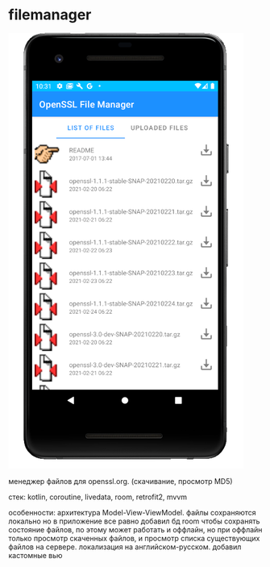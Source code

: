 # filemanager
![filemanager](https://github.com/ramilxyz/filemanager/blob/master/%D0%A1%D0%BD%D0%B8%D0%BC%D0%BE%D0%BA%20%D1%8D%D0%BA%D1%80%D0%B0%D0%BD%D0%B0_2021-02-26_22-31-49.png?raw=true)

менеджер файлов для openssl.org. (скачивание, просмотр MD5)

стек: kotlin, coroutine, livedata, room, retrofit2, mvvm

особенности: архитектура Model-View-ViewModel. 
файлы сохраняются локально но в приложение все равно добавил бд room чтобы сохранять состояние файлов,
по этому может работать и оффлайн, но при оффлайн только просмотр скаченных файлов, и просмотр списка 
существующих файлов на сервере. локализация на английском-русском.
добавил кастомные вью
